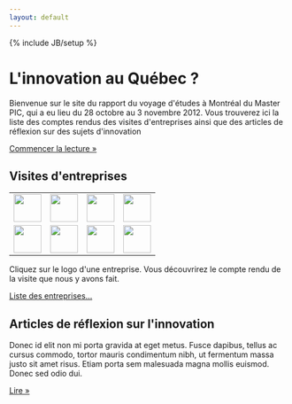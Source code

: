 ```yaml
---
layout: default
---
```

{% include JB/setup %}

<div class="hero-unit">
    <h1>L'innovation au Québec ?</h1>
	<p>Bienvenue sur le site du rapport du voyage d'études à Montréal du Master PIC, qui a eu lieu du 28 octobre au 3 novembre 2012. Vous trouverez ici la liste des comptes rendus des visites d'entreprises ainsi que des articles de réflexion sur des sujets d'innovation</p>
    <p><a class="btn btn-primary btn-large" href="articles-list.html">Commencer la lecture &raquo;</a></p>
    <span class='st_facebook_vcount' displayText='Facebook'></span>
	<span class='st_googleplus_vcount' displayText='Google +'></span>
	<span class='st_twitter_vcount' displayText='Tweet'></span>
	<span class='st_linkedin_vcount' displayText='LinkedIn'></span>
</div>

<div class="row">
	    <div class="span6">
		<h2>Visites d'entreprises</h2>
			<table border="0">
				<tr> 
					<td><a href="http://davinov.github.com/masterpic-montreal-2012/Entreprises/Bombardier/" target="_blank"><img src="https://lh5.googleusercontent.com/-8XdWod66hCo/UPWiskbtbfI/AAAAAAAAAwY/GYyxRV3Tf0Q/s144/imgres.jpg" height="50px" ></a></td>
					<td><a href="http://davinov.github.com/masterpic-montreal-2012/Entreprises/GE-Aviation/" target="_blank"><img src="https://lh6.googleusercontent.com/-pHMO-iuy0hE/UPWi0UTLNMI/AAAAAAAAAwg/IYYSgugcE0A/s144/imgres.jpg" height="50px" ></a></td>
					<td><a href="http://davinov.github.com/masterpic-montreal-2012/Entreprises/Ubisoft/" target="_blank"><img src="https://lh4.googleusercontent.com/-8RHasVJQy7c/UPWi9MQmWFI/AAAAAAAAAwo/qXsK8WmU_JY/s144/imgres.jpg" height="50px" ></a></td>
					<td><a href="http://davinov.github.com/masterpic-montreal-2012/Entreprises/Cirque-du-Soleil/" target="_blank"><img src="https://lh4.googleusercontent.com/-WvaN4S2iZmA/UPWjC70jUSI/AAAAAAAAAww/L928RsATS7M/s144/imgres.jpg" height="50px" ></a></td>
				</tr>
				<tr>
					<td><a href="http://davinov.github.com/masterpic-montreal-2012/Entreprises/Hydro-Quebec/" target="_blank"><img src="https://lh5.googleusercontent.com/-Oq_wtsFOZWY/UPWjJP4LX7I/AAAAAAAAAw4/6bOoVKVMJQY/s144/imgres.jpg" height="50px" ></a></td>
					<td><a href="http://davinov.github.com/masterpic-montreal-2012/Entreprises/Ecole-de-Technologie-Superieure/" target="_blank"><img src="https://lh5.googleusercontent.com/-4Hl6dubDXyg/UPWjUtH9BRI/AAAAAAAAAxI/x2QH0zggxMU/s144/imgres.jpg" height="50px" ></a></td>
					<td><a href="http://davinov.github.com/masterpic-montreal-2012/Entreprises/Ericsson/" target="_blank"><img src="https://lh6.googleusercontent.com/-9x78rL28jPQ/UPWjOSSP5JI/AAAAAAAAAxA/de_ksUwgKT4/s144/imgres.jpg" height="50px" ></a></td>
					<td><a href="http://davinov.github.com/masterpic-montreal-2012/Entreprises/Essilor/" target="_blank"><img src="https://lh4.googleusercontent.com/-nO8hUATiS04/UPWgh5qfMpI/AAAAAAAAAvs/NOwMzy1RtvE/s144/logo_essilor.jpg" height="50px" ></a></td>
				</tr>
				</table>
			<p>Cliquez sur le logo d'une entreprise. Vous découvrirez le compte rendu de la visite que nous y avons fait.</p>
			<p><a class="btn" href="articles-list.html#Entreprises-ref">Liste des entreprises...</a></p>
    </div>
    <div class="span6">
	    <h2>Articles de réflexion sur l'innovation</h2>
	    <p>Donec id elit non mi porta gravida at eget metus. Fusce dapibus, tellus ac cursus commodo, tortor mauris condimentum nibh, ut fermentum massa justo sit amet risus. Etiam porta sem malesuada magna mollis euismod. Donec sed odio dui. </p>
	    <p><a class="btn" href="articles-list.html#Articles-ref">Lire &raquo;</a></p>
	</div>	
</div>
